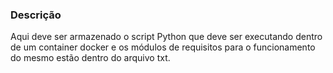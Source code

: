 ### Descrição

Aqui deve ser armazenado o script Python que deve ser executando dentro de um container docker e os módulos de requisitos para o funcionamento do mesmo estão dentro do arquivo txt.
